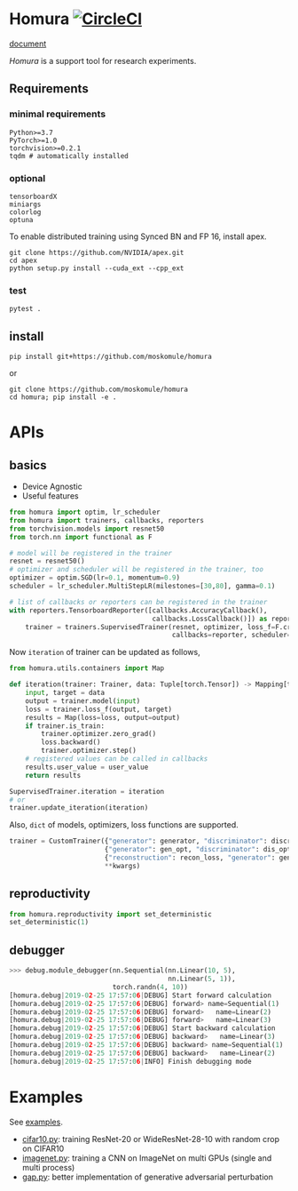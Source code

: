 # Homura [![CircleCI](https://circleci.com/gh/moskomule/homura/tree/master.svg?style=svg)](https://circleci.com/gh/moskomule/homura/tree/master)

[document](https://moskomule.github.io/homura)

*Homura* is a support tool for research experiments.


## Requirements

### minimal requirements

```
Python>=3.7
PyTorch>=1.0
torchvision>=0.2.1
tqdm # automatically installed
```

### optional

```
tensorboardX
miniargs
colorlog
optuna
```

To enable distributed training using Synced BN and FP 16, install apex.

```
git clone https://github.com/NVIDIA/apex.git
cd apex
python setup.py install --cuda_ext --cpp_ext
```

### test

```
pytest .
```

## install

```console
pip install git+https://github.com/moskomule/homura
```

or

```console
git clone https://github.com/moskomule/homura
cd homura; pip install -e .
```


# APIs

## basics

* Device Agnostic
* Useful features

```python
from homura import optim, lr_scheduler
from homura import trainers, callbacks, reporters
from torchvision.models import resnet50
from torch.nn import functional as F

# model will be registered in the trainer
resnet = resnet50()
# optimizer and scheduler will be registered in the trainer, too
optimizer = optim.SGD(lr=0.1, momentum=0.9)
scheduler = lr_scheduler.MultiStepLR(milestones=[30,80], gamma=0.1)

# list of callbacks or reporters can be registered in the trainer
with reporters.TensorboardReporter([callbacks.AccuracyCallback(), 
                                    callbacks.LossCallback()]) as reporter:
    trainer = trainers.SupervisedTrainer(resnet, optimizer, loss_f=F.cross_entropy, 
                                         callbacks=reporter, scheduler=scheduler)
```

Now `iteration` of trainer can be updated as follows,

```python
from homura.utils.containers import Map

def iteration(trainer: Trainer, data: Tuple[torch.Tensor]) -> Mapping[torch.Tensor]:
    input, target = data
    output = trainer.model(input)
    loss = trainer.loss_f(output, target)
    results = Map(loss=loss, output=output)
    if trainer.is_train:
        trainer.optimizer.zero_grad()
        loss.backward()
        trainer.optimizer.step()
    # registered values can be called in callbacks
    results.user_value = user_value
    return results

SupervisedTrainer.iteration = iteration
# or   
trainer.update_iteration(iteration) 
```

Also, `dict` of models, optimizers, loss functions are supported.

```python
trainer = CustomTrainer({"generator": generator, "discriminator": discriminator},
                        {"generator": gen_opt, "discriminator": dis_opt},
                        {"reconstruction": recon_loss, "generator": gen_loss},
                        **kwargs)
```

## reproductivity


```python
from homura.reproductivity import set_deterministic
set_deterministic(1)
```

## debugger

```python
>>> debug.module_debugger(nn.Sequential(nn.Linear(10, 5), 
                                        nn.Linear(5, 1)), 
                          torch.randn(4, 10))
[homura.debug|2019-02-25 17:57:06|DEBUG] Start forward calculation
[homura.debug|2019-02-25 17:57:06|DEBUG] forward> name=Sequential(1)
[homura.debug|2019-02-25 17:57:06|DEBUG] forward>   name=Linear(2)
[homura.debug|2019-02-25 17:57:06|DEBUG] forward>   name=Linear(3)
[homura.debug|2019-02-25 17:57:06|DEBUG] Start backward calculation
[homura.debug|2019-02-25 17:57:06|DEBUG] backward>   name=Linear(3)
[homura.debug|2019-02-25 17:57:06|DEBUG] backward> name=Sequential(1)
[homura.debug|2019-02-25 17:57:06|DEBUG] backward>   name=Linear(2)
[homura.debug|2019-02-25 17:57:06|INFO] Finish debugging mode
```

# Examples

See [examples](examples).

* [cifar10.py](examples/cifar10.py): training ResNet-20 or WideResNet-28-10 with random crop on CIFAR10
* [imagenet.py](examples/imagenet.py): training a CNN on ImageNet on multi GPUs (single and     multi process)
* [gap.py](examples/gap.py): better implementation of generative adversarial perturbation
